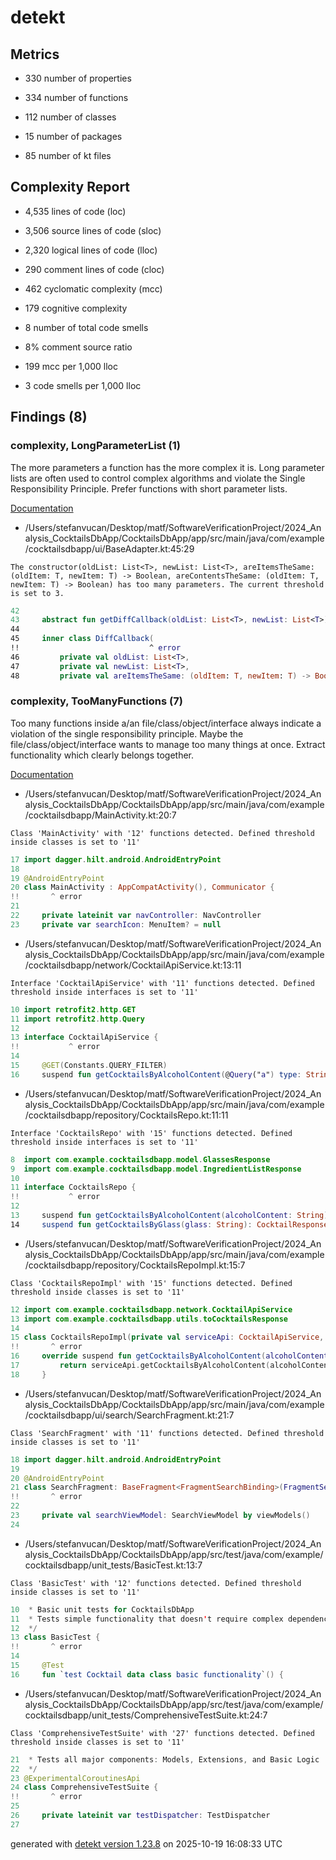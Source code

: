 # detekt

## Metrics

* 330 number of properties

* 334 number of functions

* 112 number of classes

* 15 number of packages

* 85 number of kt files

## Complexity Report

* 4,535 lines of code (loc)

* 3,506 source lines of code (sloc)

* 2,320 logical lines of code (lloc)

* 290 comment lines of code (cloc)

* 462 cyclomatic complexity (mcc)

* 179 cognitive complexity

* 8 number of total code smells

* 8% comment source ratio

* 199 mcc per 1,000 lloc

* 3 code smells per 1,000 lloc

## Findings (8)

### complexity, LongParameterList (1)

The more parameters a function has the more complex it is. Long parameter lists are often used to control complex algorithms and violate the Single Responsibility Principle. Prefer functions with short parameter lists.

[Documentation](https://detekt.dev/docs/rules/complexity#longparameterlist)

* /Users/stefanvucan/Desktop/matf/SoftwareVerificationProject/2024_Analysis_CocktailsDbApp/CocktailsDbApp/app/src/main/java/com/example/cocktailsdbapp/ui/BaseAdapter.kt:45:29
```
The constructor(oldList: List<T>, newList: List<T>, areItemsTheSame: (oldItem: T, newItem: T) -> Boolean, areContentsTheSame: (oldItem: T, newItem: T) -> Boolean) has too many parameters. The current threshold is set to 3.
```
```kotlin
42 
43     abstract fun getDiffCallback(oldList: List<T>, newList: List<T>): DiffUtil.Callback
44 
45     inner class DiffCallback(
!!                             ^ error
46         private val oldList: List<T>,
47         private val newList: List<T>,
48         private val areItemsTheSame: (oldItem: T, newItem: T) -> Boolean,

```

### complexity, TooManyFunctions (7)

Too many functions inside a/an file/class/object/interface always indicate a violation of the single responsibility principle. Maybe the file/class/object/interface wants to manage too many things at once. Extract functionality which clearly belongs together.

[Documentation](https://detekt.dev/docs/rules/complexity#toomanyfunctions)

* /Users/stefanvucan/Desktop/matf/SoftwareVerificationProject/2024_Analysis_CocktailsDbApp/CocktailsDbApp/app/src/main/java/com/example/cocktailsdbapp/MainActivity.kt:20:7
```
Class 'MainActivity' with '12' functions detected. Defined threshold inside classes is set to '11'
```
```kotlin
17 import dagger.hilt.android.AndroidEntryPoint
18 
19 @AndroidEntryPoint
20 class MainActivity : AppCompatActivity(), Communicator {
!!       ^ error
21 
22     private lateinit var navController: NavController
23     private var searchIcon: MenuItem? = null

```

* /Users/stefanvucan/Desktop/matf/SoftwareVerificationProject/2024_Analysis_CocktailsDbApp/CocktailsDbApp/app/src/main/java/com/example/cocktailsdbapp/network/CocktailApiService.kt:13:11
```
Interface 'CocktailApiService' with '11' functions detected. Defined threshold inside interfaces is set to '11'
```
```kotlin
10 import retrofit2.http.GET
11 import retrofit2.http.Query
12 
13 interface CocktailApiService {
!!           ^ error
14 
15     @GET(Constants.QUERY_FILTER)
16     suspend fun getCocktailsByAlcoholContent(@Query("a") type: String = Constants.QUERY_PARAM_LIST): CocktailResponse

```

* /Users/stefanvucan/Desktop/matf/SoftwareVerificationProject/2024_Analysis_CocktailsDbApp/CocktailsDbApp/app/src/main/java/com/example/cocktailsdbapp/repository/CocktailsRepo.kt:11:11
```
Interface 'CocktailsRepo' with '15' functions detected. Defined threshold inside interfaces is set to '11'
```
```kotlin
8  import com.example.cocktailsdbapp.model.GlassesResponse
9  import com.example.cocktailsdbapp.model.IngredientListResponse
10 
11 interface CocktailsRepo {
!!           ^ error
12 
13     suspend fun getCocktailsByAlcoholContent(alcoholContent: String): CocktailResponse
14     suspend fun getCocktailsByGlass(glass: String): CocktailResponse

```

* /Users/stefanvucan/Desktop/matf/SoftwareVerificationProject/2024_Analysis_CocktailsDbApp/CocktailsDbApp/app/src/main/java/com/example/cocktailsdbapp/repository/CocktailsRepoImpl.kt:15:7
```
Class 'CocktailsRepoImpl' with '15' functions detected. Defined threshold inside classes is set to '11'
```
```kotlin
12 import com.example.cocktailsdbapp.network.CocktailApiService
13 import com.example.cocktailsdbapp.utils.toCocktailsResponse
14 
15 class CocktailsRepoImpl(private val serviceApi: CocktailApiService, private val cocktailDao: CocktailDao): CocktailsRepo {
!!       ^ error
16     override suspend fun getCocktailsByAlcoholContent(alcoholContent: String): CocktailResponse {
17         return serviceApi.getCocktailsByAlcoholContent(alcoholContent)
18     }

```

* /Users/stefanvucan/Desktop/matf/SoftwareVerificationProject/2024_Analysis_CocktailsDbApp/CocktailsDbApp/app/src/main/java/com/example/cocktailsdbapp/ui/search/SearchFragment.kt:21:7
```
Class 'SearchFragment' with '11' functions detected. Defined threshold inside classes is set to '11'
```
```kotlin
18 import dagger.hilt.android.AndroidEntryPoint
19 
20 @AndroidEntryPoint
21 class SearchFragment: BaseFragment<FragmentSearchBinding>(FragmentSearchBinding::inflate), CocktailAdapter.OnFavoriteClickListener, CocktailAdapter.OnItemClickListener {
!!       ^ error
22 
23     private val searchViewModel: SearchViewModel by viewModels()
24 

```

* /Users/stefanvucan/Desktop/matf/SoftwareVerificationProject/2024_Analysis_CocktailsDbApp/CocktailsDbApp/app/src/test/java/com/example/cocktailsdbapp/unit_tests/BasicTest.kt:13:7
```
Class 'BasicTest' with '12' functions detected. Defined threshold inside classes is set to '11'
```
```kotlin
10  * Basic unit tests for CocktailsDbApp
11  * Tests simple functionality that doesn't require complex dependencies
12  */
13 class BasicTest {
!!       ^ error
14 
15     @Test
16     fun `test Cocktail data class basic functionality`() {

```

* /Users/stefanvucan/Desktop/matf/SoftwareVerificationProject/2024_Analysis_CocktailsDbApp/CocktailsDbApp/app/src/test/java/com/example/cocktailsdbapp/unit_tests/ComprehensiveTestSuite.kt:24:7
```
Class 'ComprehensiveTestSuite' with '27' functions detected. Defined threshold inside classes is set to '11'
```
```kotlin
21  * Tests all major components: Models, Extensions, and Basic Logic
22  */
23 @ExperimentalCoroutinesApi
24 class ComprehensiveTestSuite {
!!       ^ error
25 
26     private lateinit var testDispatcher: TestDispatcher
27 

```

generated with [detekt version 1.23.8](https://detekt.dev/) on 2025-10-19 16:08:33 UTC
